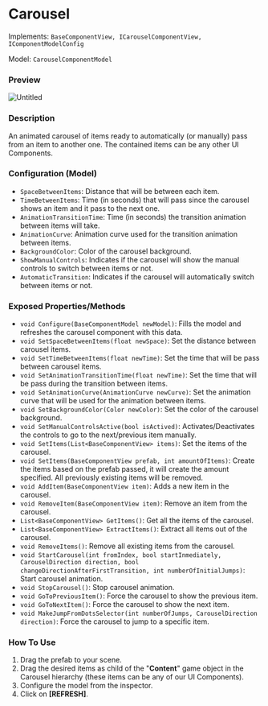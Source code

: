 # Carousel

Implements: `BaseComponentView, ICarouselComponentView, IComponentModelConfig`

Model: `CarouselComponentModel`

### Preview

![Untitled](carousel/Untitled.png)

### Description

An animated carousel of items ready to automatically (or manually) pass from an item to another one. The contained items can be any other UI Components.

### Configuration (Model)

- `SpaceBetweenItems`: Distance that will be between each item.
- `TimeBetweenItems`: Time (in seconds) that will pass since the carousel shows an item and it pass to the next one.
- `AnimationTransitionTime`: Time (in seconds) the transition animation between items will take.
- `AnimationCurve`: Animation curve used for the transition animation between items.
- `BackgroundColor`: Color of the carousel background.
- `ShowManualControls`: Indicates if the carousel will show the manual controls to switch between items or not.
- `AutomaticTransition`: Indicates if the carousel will automatically switch between items or not.

### Exposed Properties/Methods

- `void Configure(BaseComponentModel newModel)`: Fills the model and refreshes the carousel component with this data.
- `void SetSpaceBetweenItems(float newSpace)`: Set the distance between carousel items.
- `void SetTimeBetweenItems(float newTime)`: Set the time that will be pass between carousel items.
- `void SetAnimationTransitionTime(float newTime)`: Set the time that will be pass during the transition between items.
- `void SetAnimationCurve(AnimationCurve newCurve)`: Set the animation curve that will be used for the animation between items.
- `void SetBackgroundColor(Color newColor)`: Set the color of the carousel background.
- `void SetManualControlsActive(bool isActived)`: Activates/Deactivates the controls to go to the next/previous item manually.
- `void SetItems(List<BaseComponentView> items)`: Set the items of the carousel.
- `void SetItems(BaseComponentView prefab, int amountOfItems)`: Create the items based on the prefab passed, it will create the amount specified. All previously existing items will be removed.
- `void AddItem(BaseComponentView item)`: Adds a new item in the carousel.
- `void RemoveItem(BaseComponentView item)`: Remove an item from the carousel.
- `List<BaseComponentView> GetItems()`: Get all the items of the carousel.
- `List<BaseComponentView> ExtractItems()`: Extract all items out of the carousel.
- `void RemoveItems()`: Remove all existing items from the carousel.
- `void StartCarousel(int fromIndex, bool startInmediately, CarouselDirection direction, bool changeDirectionAfterFirstTransition, int numberOfInitialJumps)`: Start carousel animation.
- `void StopCarousel()`: Stop carousel animation.
- `void GoToPreviousItem()`: Force the carousel to show the previous item.
- `void GoToNextItem()`: Force the carousel to show the next item.
- `void MakeJumpFromDotsSelector(int numberOfJumps, CarouselDirection direction)`: Force the carousel to jump to a specific item.

### How To Use

1. Drag the prefab to your scene.
2. Drag the desired items as child of the "**Content**" game object in the Carousel hierarchy (these items can be any of our UI Components).
3. Configure the model from the inspector.
4. Click on **[REFRESH]**.